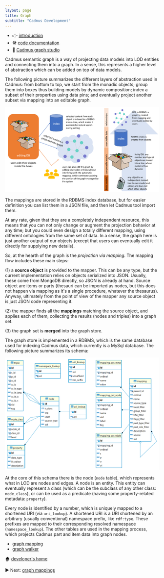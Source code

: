 ```yaml
---
layout: page
title: Graph
subtitle: "Cadmus Development"
---
```


- 👉 [introduction](https://cadmus.fusi-soft.com/#/docs/semantic-graph)
- 🛠️ [code documentation](https://github.com/vedph/cadmus-graph/blob/master/docs/index.md)
- 💼 [Cadmus graph studio](https://cadmus-graph-studio.fusi-soft.com)

Cadmus semantic graph is a way of projecting data models into LOD entities and connecting them into a graph. In a sense, this represents a higher level of abstraction which can be added on top of data models.

The following picture summarizes the different layers of abstraction used in Cadmus: from bottom to top, we start from the monadic objects; group them into boxes thus building models by dynamic composition; index a subset of their properties using data pins; and eventually project another subset via mapping into an editable graph.

![graph architecture](../../../img/cadmus/graph/graph-architecture.png)

The mappings are stored in the RDBMS index database, but for easier definition you can list them in a JSON file, and then let Cadmus tool import them.

At any rate, given that they are a completely independent resource, this means that you can not only change or augment the projection behavior at any time; but you could even design a totally different mapping, using different ontologies from the same set of data. In a sense, the graph here is just another output of our objects (except that users can eventually edit it directly for supplying new details).

So, at the hearth of the graph is the _projection via mapping_. The mapping flow includes these main steps:

(1) a **source object** is provided to the mapper. This can be any type, but the current implementation relies on objects serialized into JSON. Usually, these come from MongoDB directly, so JSON is already at hand. Source object are items or parts (thesauri can be imported as nodes, but this does not happen via mapping as it's a single procedure, whatever the thesaurus). Anyway, ultimately from the point of view of the mapper any source object is just JSON code representing it.

(2) the mapper finds all the **[mappings](graph-mappings.md)** matching the source object, and applies each of them, collecting the results (nodes and triples) into a graph set.

(3) the graph set is **merged** into the graph store.

The graph store is implemented in a RDBMS, which is the same database used for indexing Cadmus data, which currently is a MySql database. The following picture summarizes its schema:

![graph schema](../../../img/cadmus/graph/graph-schema.png)

At the core of this schema there is the node (`node` table), which represents what in LOD are nodes and edges. A node is an entity. This entity can eventually represent a class (which can be the subclass of any other class: `node_class`), or can be used as a predicate (having some property-related metadata: `property`).

Every node is identified by a number, which is uniquely mapped to a shortened URI (via `uri_lookup`). A shortened URI is a URI shortened by an arbitrary (usually conventional) namespace prefix, like `rdf:type`. These prefixes are mapped to their corresponding resolved namespace (`namespace_lookup`). The other tables are used in the mapping process, which projects Cadmus part and item data into graph nodes.

- [graph mapping](graph-mappings.md)
- [graph walker](graph-walker.md)

🏠 [developer's home](../toc.md)

▶️ Next: [graph mappings](graph-mappings.md)
